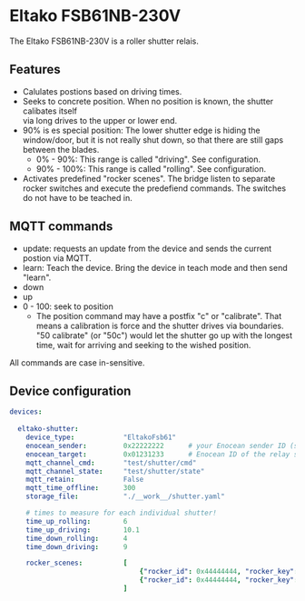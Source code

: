 
# Eltako FSB61NB-230V

The Eltako FSB61NB-230V is a roller shutter relais.

## Features

- Calulates postions based on driving times. 
- Seeks to concrete position. When no position is known, the shutter calibates itself  
  via long drives to the upper or lower end.
- 90% is es special position: The lower shutter edge is hiding the window/door, but it is not really shut down,
  so that there are still gaps between the blades.
  - 0% - 90%: This range is called "driving". See configuration.
  - 90% - 100%: This range is called "rolling". See configuration.
- Activates predefined "rocker scenes". The bridge listen to separate rocker switches and execute 
  the predefiend commands. The switches do not have to be teached in.

## MQTT commands

- update: requests an update from the device and sends the current postion via MQTT.
- learn: Teach the device. Bring the device in teach mode and then send "learn".
- down
- up
- 0 - 100: seek to position
  - The position command may have a postfix "c" or "calibrate". That means a calibration is force and the shutter 
    drives via boundaries. "50 calibrate" (or "50c") would let the shutter go up with the longest time, wait for 
    arriving and seeking to the wished position. 

All commands are case in-sensitive.

## Device configuration

```yaml
devices:
  
  eltako-shutter:
    device_type:            "EltakoFsb61"
    enocean_sender:         0x22222222      # your Enocean sender ID (specific to you USB device!)
    enocean_target:         0x01231233      # Enocean ID of the relay switch
    mqtt_channel_cmd:       "test/shutter/cmd"
    mqtt_channel_state:     "test/shutter/state"
    mqtt_retain:            False
    mqtt_time_offline:      300
    storage_file:           "./__work__/shutter.yaml"

    # times to measure for each individual shutter!
    time_up_rolling:        6
    time_up_driving:        10.1
    time_down_rolling:      4
    time_down_driving:      9

    rocker_scenes:          [
                                {"rocker_id": 0x44444444, "rocker_key": 2, "command": "90 calibrate"},
                                {"rocker_id": 0x44444444, "rocker_key": 3, "command": "55 calibrate"},
                            ]
```
